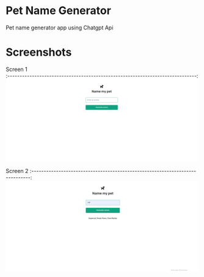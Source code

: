 # Pet Name Generator

Pet name generator app using Chatgpt Api

# Screenshots


Screen 1               
:-----------------------------------------------------------------------------:
![](Screenshots/1.png)

Screen 2
:-----------------------------------------------------------------------------:
![](Screenshots/2.png)
